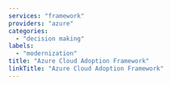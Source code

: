 ```yaml
---
services: "framework"
providers: "azure"
categories:
  - "decision making"
labels:
  - "modernization"
title: "Azure Cloud Adoption Framework"
linkTitle: "Azure Cloud Adoption Framework"
---
```

